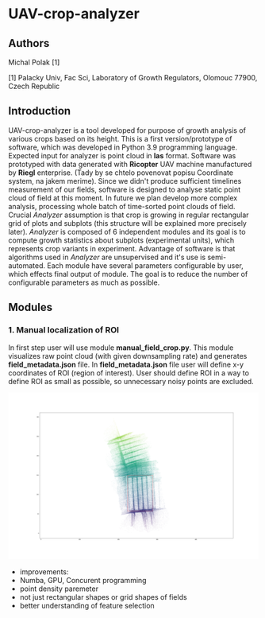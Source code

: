 # UAV-crop-analyzer

## Authors
Michal Polak [1]

[1] Palacky Univ, Fac Sci, Laboratory of Growth Regulators, Olomouc 77900, Czech Republic

## Introduction

UAV-crop-analyzer is a tool developed for purpose of growth analysis of various crops based on its height. This is a first version/prototype of software, which was developed in Python 3.9 programming language. Expected input for analyzer is point cloud in **las** format. Software was prototyped with data generated with **Ricopter** UAV machine manufactured by **Riegl** enterprise. (Tady by se chtelo povenovat popisu Coordinate system, na jakem merime). Since we didn't produce sufficient timelines measurement of our fields, software is designed to analyse static point cloud of field at this moment. In future we plan develop more complex analysis, processing whole batch of time-sorted point clouds of field. Crucial *Analyzer* assumption is that crop is growing in regular rectangular grid of plots and subplots (this structure will be explained more precisely later). *Analyzer* is composed of 6 independent modules and its goal is to compute growth statistics about subplots (experimental units), which represents crop variants in experiment. Advantage of software is that algorithms used in *Analyzer* are unsupervised and it's use is semi-automated. Each module have several parameters configurable by user, which effects final output of module. The goal is to reduce the number of configurable parameters as much as possible.





## Modules

### 1. Manual localization of ROI
In first step user will use module **manual_field_crop.py**. This module visualizes raw point cloud (with given downsampling rate) and generates **field_metadata.json** file. In **field_metadata.json** file user will define x-y coordinates of ROI (region of interest). User should define ROI in a way to define ROI as small as possible, so unnecessary noisy points are excluded.

![alt text](https://github.com/UPOL-Plant-phenotyping-research-group/UAV-crop-analyzer/blob/main/readme_images/ROI.png?raw=true)

- improvements:
-   Numba, GPU, Concurent programming
-   point density paremeter
-   not just rectangular shapes or grid shapes of fields
-   better understanding of feature selection
